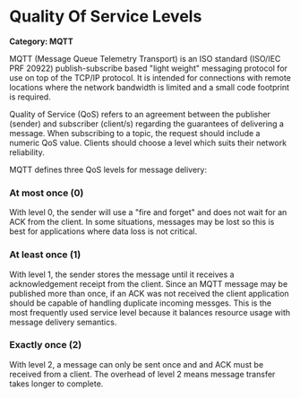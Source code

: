 # Quality Of Service Levels

__Category: MQTT__

MQTT (Message Queue Telemetry Transport) is an ISO standard (ISO/IEC PRF 20922) publish-subscribe based "light weight" messaging protocol for use on top of the TCP/IP protocol. It is intended for connections with remote locations where the network bandwidth is limited and a small code footprint is required.

Quality of Service (QoS) refers to an agreement between the publisher (sender) and subscriber (client/s) regarding the guarantees of delivering a message. When subscribing to a topic, the request should include a numeric QoS value. Clients should choose a level which suits their network reliability.

MQTT defines three QoS levels for message delivery:

### At most once (0)

With level 0, the sender will use a "fire and forget" and does not wait for an ACK from the client. In some situations, messages may be lost so this is best for applications where data loss is not critical.

### At least once (1) 

With level 1, the sender stores the message until it receives a acknowledgement receipt from the client. Since an MQTT message may be published more than once, if an ACK was not received the client application should be capable of handling duplicate incoming messges. This is the most frequently used service level because it balances resource usage with message delivery semantics.

### Exactly once (2) 

With level 2, a message can only be sent once and and ACK must be received from a client. The overhead of level 2 means message transfer takes longer to complete.
